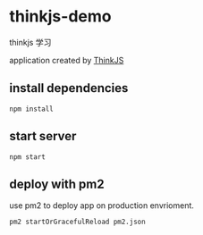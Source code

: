 # thinkjs-demo

thinkjs 学习

application created by [ThinkJS](http://www.thinkjs.org)

## install dependencies

```
npm install
```

## start server

```
npm start
```

## deploy with pm2

use pm2 to deploy app on production envrioment.

```
pm2 startOrGracefulReload pm2.json
```